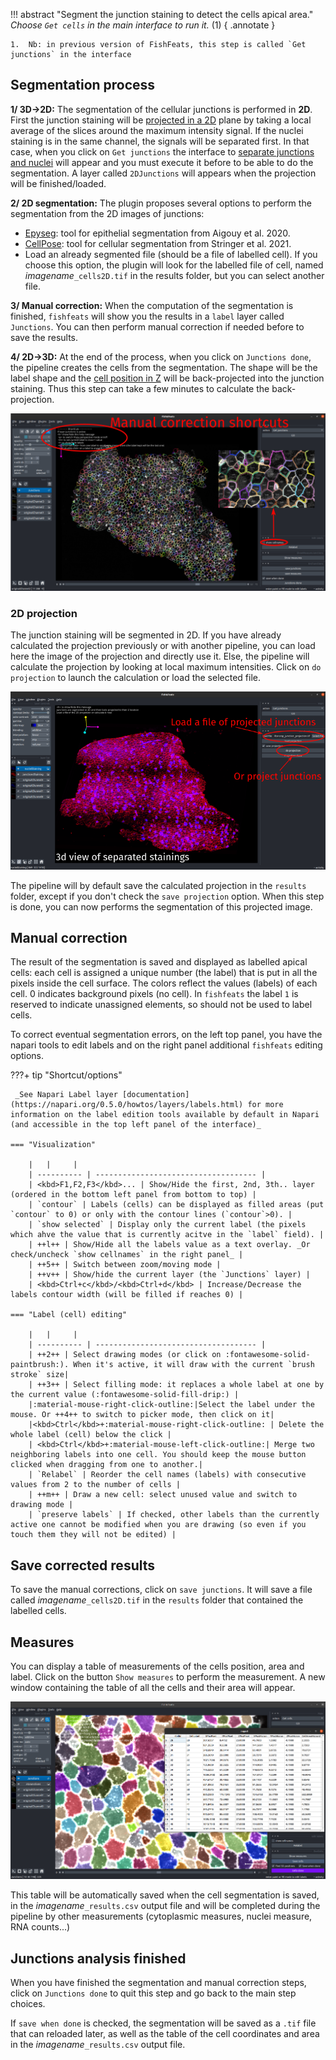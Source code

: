 !!! abstract "Segment the junction staining to detect the cells apical area."
    _Choose `Get cells` in the main interface to run it._ (1)
    { .annotate }

    1.  Nb: in previous version of FishFeats, this step is called `Get junctions` in the interface


## Segmentation process

**1/ 3D->2D:** The segmentation of the cellular junctions is performed in **2D**. First the junction staining will be [projected in a 2D](#2d-projection) plane by taking a local average of the slices around the maximum intensity signal. If the nuclei staining is in the same channel, the signals will be separated first. In that case, when you click on `Get junctions` the interface to [separate junctions and nuclei](./Separate-junctions-and-nuclei) will appear and you must execute it before to be able to do the segmentation. A layer called `2DJunctions` will appears when the projection will be finished/loaded.

**2/ 2D segmentation:** The plugin proposes several options to perform the segmentation from the 2D images of junctions:

* [Epyseg](https://github.com/baigouy/EPySeg): tool for epithelial segmentation from Aigouy et al. 2020.
* [CellPose](https://www.cellpose.org/): tool for cellular segmentation from Stringer et al. 2021.
* Load an already segmented file (should be a file of labelled cell). If you choose this option, the plugin will look for the labelled file of cell, named _imagename_`_cells2D.tif` in the results folder, but you can select another file.

**3/ Manual correction:** When the computation of the segmentation is finished, `fishfeats` will show you the results in a `label` layer called `Junctions`. You can then perform manual correction if needed before to save the results.

**4/ 2D->3D:** At the end of the process, when you click on `Junctions done`, the pipeline creates the cells from the segmentation. The shape will be the label shape and the [cell position in Z](./3d-cell-positions) will be back-projected into the junction staining. Thus this step can take a few minutes to calculate the back-projection. 

![get_juncs](imgs/get_juncs.png)

### 2D projection 

The junction staining will be segmented in 2D. If you have already calculated the projection previously or with another pipeline, you can load here the image of the projection and directly use it. Else, the pipeline will calculate the projection by looking at local maximum intensities. Click on `do projection` to launch the calculation or load the selected file.

![projecting](imgs/projecting.png)

The pipeline will by default save the calculated projection in the `results` folder, except if you don't check the `save projection` option. When this step is done, you can now performs the segmentation of this projected image.



## Manual correction

The result of the segmentation is saved and displayed as labelled apical cells: each cell is assigned a unique number (the label) that is put in all the pixels inside the cell surface. The colors reflect the values (labels) of each cell. 0 indicates background pixels (no cell). In `fishfeats` the label `1` is reserved to indicate unassigned elements, so should not be used to label cells.

To correct eventual segmentation errors, on the left top panel, you have the napari tools to edit labels and on the right panel additional `fishfeats` editing options.

???+ tip "Shortcut/options"
    
     _See Napari Label layer [documentation](https://napari.org/0.5.0/howtos/layers/labels.html) for more information on the label edition tools available by default in Napari (and accessible in the top left panel of the interface)_

	=== "Visualization"
	
		|   |     |	
		| ---------- | ------------------------------------ |
		| <kbd>F1,F2,F3</kbd>... | Show/Hide the first, 2nd, 3th.. layer (ordered in the bottom left panel from bottom to top) |
		| `contour` | Labels (cells) can be displayed as filled areas (put `contour` to 0) or only with the contour lines (`contour`>0). |
		| `show selected` | Display only the current label (the pixels which ahve the value that is currently acitve in the `label` field). |
		| ++l++ | Show/Hide all the labels value as a text overlay. _Or check/uncheck `show cellnames` in the right panel_ |
		| ++5++ | Switch between zoom/moving mode |
		| ++v++ | Show/hide the current layer (the `Junctions` layer) |
		| <kbd>Ctrl+c</kbd>/<kbd>Ctrl+d</kbd> | Increase/Decrease the labels contour width (will be filled if reaches 0) |

	=== "Label (cell) editing"

		|   |     |	
		| ---------- | ------------------------------------ |
		| ++2++ | Select drawing modes (or click on :fontawesome-solid-paintbrush:). When it's active, it will draw with the current `brush stroke` size|
		| ++3++ | Select filling mode: it replaces a whole label at one by the current value (:fontawesome-solid-fill-drip:) |
		|:material-mouse-right-click-outline:|Select the label under the mouse. Or ++4++ to switch to picker mode, then click on it|
		|<kbd>Ctrl</kbd>+:material-mouse-right-click-outline: | Delete the whole label (cell) below the click |
		| <kbd>Ctrl</kbd>+:material-mouse-left-click-outline:| Merge two neighboring labels into one cell. You should keep the mouse button clicked when dragging from one to another.|
		| `Relabel` | Reorder the cell names (labels) with consecutive values from 2 to the number of cells |
		| ++m++ | Draw a new cell: select unused value and switch to drawing mode |
		| `preserve labels` | If checked, other labels than the currently active one cannot be modified when you are drawing (so even if you touch them they will not be edited) |


## Save corrected results

To save the manual corrections, click on `save junctions`. It will save a file called _imagename_`_cells2D.tif` in the `results` folder that contained the labelled cells.

## Measures
You can display a table of measurements of the cells position, area and label. Click on the button `Show measures` to perform the measurement. A new window containing the table of all the cells and their area will appear.

![get_cells_measures](imgs/measurecells.png)

This table will be automatically saved when the cell segmentation is saved, in the _imagename_`_results.csv` output file and will be completed during the pipeline by other measurements (cytoplasmic measures, nuclei measure, RNA counts...)

## Junctions analysis finished

When you have finished the segmentation and manual correction steps, click on `Junctions done` to quit this step and go back to the main step choices.

If `save when done` is checked, the segmentation will be saved as a `.tif` file that can reloaded later, as well as the table of the cell coordinates and area in the _imagename_`_results.csv` output file.
